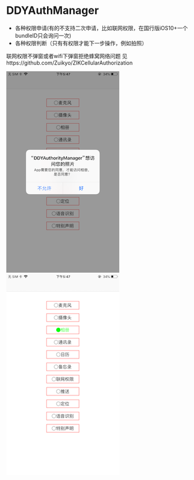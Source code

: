 # DDYAuthManager

* 各种权限申请(有的不支持二次申请，比如联网权限，在国行版iOS10+一个bundleID只会询问一次)
* 各种权限判断（只有有权限才能下一步操作，例如拍照）

联网权限不弹窗或者wifi下弹窗拒绝蜂窝网络问题 见https://github.com/Zuikyo/ZIKCellularAuthorization


![DDYAuthManager.png](https://github.com/starainDou/DDYDemoImage/blob/master/DDYAuthManager.png)  ![DDYAuthManager2.png](https://github.com/starainDou/DDYDemoImage/blob/master/DDYAuthManager2.png)